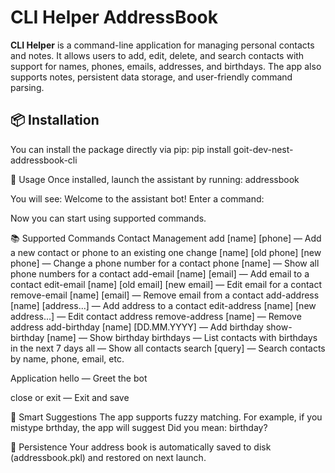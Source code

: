 # CLI Helper AddressBook

**CLI Helper** is a command-line application for managing personal contacts and notes. It allows users to add, edit, delete, and search contacts with support for names, phones, emails, addresses, and birthdays. The app also supports notes, persistent data storage, and user-friendly command parsing.

## 📦 Installation

You can install the package directly via pip:
pip install goit-dev-nest-addressbook-cli

🚀 Usage
Once installed, launch the assistant by running:
addressbook

You will see:
Welcome to the assistant bot!
Enter a command:

Now you can start using supported commands.

📚 Supported Commands
Contact Management
add [name] [phone] — Add a new contact or phone to an existing one
change [name] [old phone] [new phone] — Change a phone number for a contact
phone [name] — Show all phone numbers for a contact
add-email [name] [email] — Add email to a contact
edit-email [name] [old email] [new email] — Edit email for a contact
remove-email [name] [email] — Remove email from a contact
add-address [name] [address...] — Add address to a contact
edit-address [name] [new address...] — Edit contact address
remove-address [name] — Remove address
add-birthday [name] [DD.MM.YYYY] — Add birthday
show-birthday [name] — Show birthday
birthdays — List contacts with birthdays in the next 7 days
all — Show all contacts
search [query] — Search contacts by name, phone, email, etc.

Application
hello — Greet the bot

close or exit — Exit and save

🧠 Smart Suggestions
The app supports fuzzy matching. For example, if you mistype brthday, the app will suggest Did you mean: birthday?

💾 Persistence
Your address book is automatically saved to disk (addressbook.pkl) and restored on next launch.